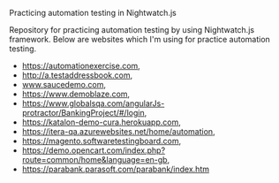 Practicing automation testing in Nightwatch.js

Repository for practicing automation testing by using Nightwatch.js framework.
Below are websites which I'm using for practice automation testing.

* https://automationexercise.com,
* http://a.testaddressbook.com,
* www.saucedemo.com,
* https://www.demoblaze.com,
* https://www.globalsqa.com/angularJs-protractor/BankingProject/#/login,
* https://katalon-demo-cura.herokuapp.com,
* https://itera-qa.azurewebsites.net/home/automation,
* https://magento.softwaretestingboard.com,
* https://demo.opencart.com/index.php?route=common/home&language=en-gb,
* https://parabank.parasoft.com/parabank/index.htm

